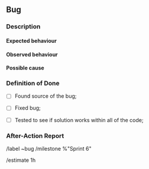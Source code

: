 ## Bug

### Description
<!--- BEFORE THE BUG HAS BEEN FIXED
	Description of the problem and possible causes -->

#### Expected behaviour

#### Observed behaviour

#### Possible cause
<!--- When a possible cause is found to be wrong don't delete it, mark it as ruled out (ex.: outdated API - RULED OUT) -->


### Definition of Done
- [ ] Found source of the bug;
- [ ] Fixed bug;
- [ ] Tested to see if solution works within all of the code;


### After-Action Report
<!--- 
	AFTER THE BUG HAS BEEN FIXED
	Description of what caused the bug and how it was fixed -->

/label ~bug
/milestone %"Sprint 6"

<!--- /estimate time_spent -->
/estimate 1h
